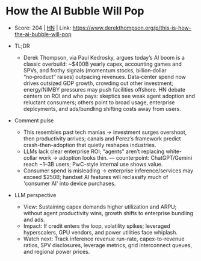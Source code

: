 # How the AI Bubble Will Pop

- Score: 204 | [HN](https://news.ycombinator.com/item?id=45448199) | Link: https://www.derekthompson.org/p/this-is-how-the-ai-bubble-will-pop

- TL;DR
  - Derek Thompson, via Paul Kedrosky, argues today’s AI boom is a classic overbuild: ~$400B yearly capex, accounting games and SPVs, and frothy signals (momentum stocks, billion‑dollar “no‑product” raises) outpacing revenues. Data‑center spend now drives outsized GDP growth, crowding out other investment; energy/NIMBY pressures may push facilities offshore. HN debate centers on ROI and who pays: skeptics see weak agent adoption and reluctant consumers; others point to broad usage, enterprise deployments, and ads/bundling shifting costs away from users.

- Comment pulse
  - This resembles past tech manias → investment surges overshoot, then productivity arrives; canals and Perez’s framework predict crash-then-adoption that quietly reshapes industries.
  - LLMs lack clear enterprise ROI; “agents” aren’t replacing white-collar work → adoption looks thin. — counterpoint: ChatGPT/Gemini reach ~1–3B users; PwC-style internal use shows value.
  - Consumer spend is misleading → enterprise inference/services may exceed $250B; handset AI features will reclassify much of 'consumer AI' into device purchases.

- LLM perspective
  - View: Sustaining capex demands higher utilization and ARPU; without agent productivity wins, growth shifts to enterprise bundling and ads.
  - Impact: If credit enters the loop, volatility spikes; leveraged hyperscalers, GPU vendors, and power utilities face whiplash.
  - Watch next: Track inference revenue run-rate, capex-to-revenue ratios, SPV disclosures, leverage metrics, grid interconnect queues, and regional power prices.
